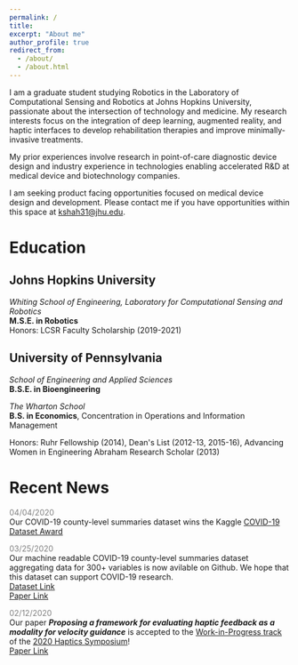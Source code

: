 ```yaml
---
permalink: /
title:
excerpt: "About me"
author_profile: true
redirect_from:
  - /about/
  - /about.html
---
```

I am a graduate student studying Robotics in the Laboratory of Computational Sensing and Robotics at Johns Hopkins University, passionate about the intersection of technology and medicine. My research interests focus on the integration of deep learning, augmented reality, and haptic interfaces to develop rehabilitation therapies and improve minimally-invasive treatments. 

My prior experiences involve research in point-of-care diagnostic device design and industry experience in technologies enabling accelerated R&D at medical device and biotechnology companies.

I am seeking product facing opportunities focused on medical device design and development. Please contact me if you have opportunities within this space at kshah31@jhu.edu.

# Education
## Johns Hopkins University
*Whiting School of Engineering, Laboratory for Computational Sensing and Robotics*    
**M.S.E. in Robotics**        
Honors: LCSR Faculty Scholarship (2019-2021)      

## University of Pennsylvania
*School of Engineering and Applied Sciences*    
**B.S.E. in Bioengineering**    

*The Wharton School*     
**B.S. in Economics**, Concentration in Operations and Information Management

Honors: Ruhr Fellowship (2014), Dean's List (2012-13, 2015-16), Advancing Women in Engineering Abraham Research Scholar (2013)

# Recent News 

<span style="color:gray">04/04/2020</span>         
Our COVID-19 county-level summaries dataset wins the Kaggle [COVID-19 Dataset Award](https://www.kaggle.com/data/139140#796870)

<span style="color:gray">03/25/2020</span>         
Our machine readable COVID-19 county-level summaries dataset aggregating data for 300+ variables is now avilable on Github. We hope that this dataset can support COVID-19 research.             
[Dataset Link](https://github.com/JieYingWu/COVID-19_US_County-level_Summaries)                  
[Paper Link](https://arxiv.org/abs/2004.00756)

<span style="color:gray">02/12/2020</span>         
Our paper ***Proposing a framework for evaluating haptic feedback as a modality for velocity guidance*** is accepted to the [Work-in-Progress track](https://2020.hapticssymposium.org/presenting/work-in-progress-wip-papers/) of the [2020 Haptics Symposium](https://2020.hapticssymposium.org/)!                    
[Paper Link](https://kinjmshah.github.io/files/haptics2020_WIP.pdf)
